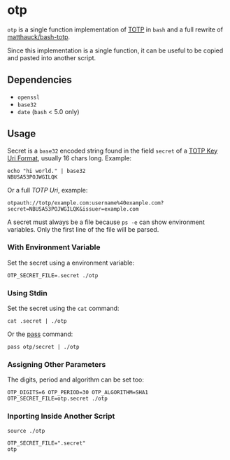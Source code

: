# otp

`otp` is a single function implementation of [TOTP](https://tools.ietf.org/html/rfc6238)
in `bash` and a full rewrite of [matthauck/bash-totp](https://github.com/matthauck/bash-totp).

Since this implementation is a single function, it can be useful to be copied and
pasted into another script.

## Dependencies

- `openssl`
- `base32`
- `date` (`bash` < 5.0 only)

## Usage

Secret is a `base32` encoded string found in the field `secret` of a
[TOTP Key Uri Format](https://github.com/google/google-authenticator/wiki/Key-Uri-Format),
usually 16 chars long. Example:

    echo "hi world." | base32
    NBUSA53POJWGILQK

Or a full _TOTP Uri_, example:

    otpauth://totp/example.com:username%40example.com?secret=NBUSA53POJWGILQK&issuer=example.com

A secret must always be a file because `ps -e` can show environment variables.
Only the first line of the file will be parsed.

### With Environment Variable

Set the secret using a environment variable:

    OTP_SECRET_FILE=.secret ./otp

### Using Stdin

Set the secret using the `cat` command:

    cat .secret | ./otp

Or the [pass](http://www.passwordstore.org/) command:

    pass otp/secret | ./otp

### Assigning Other Parameters

The digits, period and algorithm can be set too:

    OTP_DIGITS=6 OTP_PERIOD=30 OTP_ALGORITHM=SHA1 OTP_SECRET_FILE=otp.secret ./otp

### Inporting Inside Another Script

    source ./otp

    OTP_SECRET_FILE=".secret"
    otp
